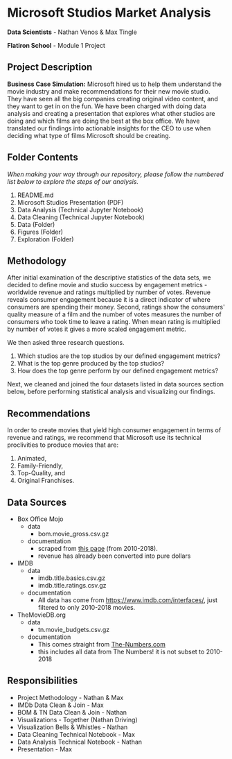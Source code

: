 # Microsoft Studios Market Analysis

**Data Scientists** - Nathan Venos & Max Tingle 

**Flatiron School** - Module 1 Project


## Project Description

**Business Case Simulation:** Microsoft hired us to help them understand the movie industry and make recommendations for their new movie studio. They have seen all the big companies creating original video content, and they want to get in on the fun. We have been charged with doing data analysis and creating a presentation that explores what other studios are doing and which films are doing the best at the box office. We have translated our findings into actionable insights for the CEO to use when deciding what type of films Microsoft should be creating. 


## Folder Contents

*When making your way through our repository, please follow the numbered list below to explore the steps of our analysis.*

1. README.md
2. Microsoft Studios Presentation (PDF)
3. Data Analysis (Technical Jupyter Notebook)
4. Data Cleaning (Technical Jupyter Notebook)
5. Data (Folder)
6. Figures (Folder)
7. Exploration (Folder)


## Methodology 

After initial examination of the descriptive statistics of the data sets, we decided to define movie and studio success by engagement metrics - worldwide revenue and ratings multiplied by number of votes. Revenue reveals consumer engagement because it is a direct indicator of where consumers are spending their money. Second, ratings show the consumers' quality measure of a film and the number of votes measures the number of consumers who took time to leave a rating. When mean rating is multiplied by number of votes it gives a more scaled engagement metric.

We then asked three research questions. 
1. Which studios are the top studios by our defined engagement metrics?
2. What is the top genre produced by the top studios?
3. How does the top genre perform by our defined engagement metrics?

Next, we cleaned and joined the four datasets listed in data sources section below, before performing statistical analysis and visualizing our findings.


## Recommendations
In order to create movies that yield high consumer engagement in terms of revenue and ratings, we recommend that Microsoft use its technical proclivities to produce movies that are:
1. Animated,
2. Family-Friendly,
3. Top-Quality, and
4. Original Franchises.


## Data Sources

- Box Office Mojo
  - data
    - bom.movie_gross.csv.gz
  - documentation
    - scraped from [this page](https://www.boxofficemojo.com/yearly/chart/?view2=worldwide&yr=2010&p=.htm) (from 2010-2018).
    - revenue has already been converted into pure dollars
- IMDB
  - data
    - imdb.title.basics.csv.gz
    - imdb.title.ratings.csv.gz
  - documentation
    - All data has come from https://www.imdb.com/interfaces/, just filtered to only 2010-2018 movies.
- TheMovieDB.org
  - data
    - tn.movie_budgets.csv.gz
  - documentation
    - This comes straight from [The-Numbers.com](https://www.the-numbers.com/movie/budgets/all)
    - this includes all data from The Numbers! it is not subset to 2010-2018


## Responsibilities

- Project Methodology - Nathan & Max
- IMDb Data Clean & Join - Max
- BOM & TN Data Clean & Join - Nathan 
- Visualizations - Together (Nathan Driving)
- Visualization Bells & Whistles - Nathan
- Data Cleaning Technical Notebook - Max
- Data Analysis Technical Notebook - Nathan
- Presentation - Max

